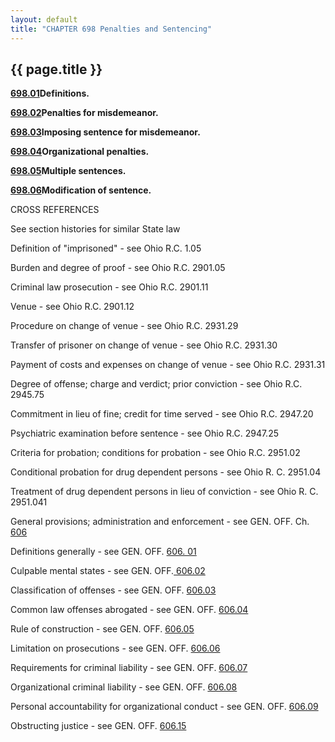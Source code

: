 ```yaml
---
layout: default
title: "CHAPTER 698 Penalties and Sentencing"
---
```


{{ page.title }}
----------------

[**698.01**](38d766cb.html)**Definitions.**

[**698.02**](38e2f631.html)**Penalties for misdemeanor.**

[**698.03**](390f99b2.html)**Imposing sentence for misdemeanor.**

[**698.04**](3920fe20.html)**Organizational penalties.**

[**698.05**](393047a5.html)**Multiple sentences.**

[**698.06**](39391f3d.html)**Modification of sentence.**

CROSS REFERENCES

See section histories for similar State law

Definition of "imprisoned" - see Ohio R.C. 1.05

Burden and degree of proof - see Ohio R.C. 2901.05

Criminal law prosecution - see Ohio R.C. 2901.11

Venue - see Ohio R.C. 2901.12

Procedure on change of venue - see Ohio R.C. 2931.29

Transfer of prisoner on change of venue - see Ohio R.C. 2931.30

Payment of costs and expenses on change of venue - see Ohio R.C. 2931.31

Degree of offense; charge and verdict; prior conviction - see Ohio R.C. 2945.75

Commitment in lieu of fine; credit for time served - see Ohio R.C. 2947.20

Psychiatric examination before sentence - see Ohio R.C. 2947.25

Criteria for probation; conditions for probation - see Ohio R.C. 2951.02

Conditional probation for drug dependent persons - see Ohio R. C. 2951.04

Treatment of drug dependent persons in lieu of conviction - see Ohio R. C. 2951.041

General provisions; administration and enforcement - see GEN. OFF. Ch. [606](28c6a67e.html)

Definitions generally - see GEN. OFF. [606. 01](28f4ad3b.html)

Culpable mental states - see GEN. OFF.[ 606.02](292aa73d.html)

Classification of offenses - see GEN. OFF. [606.03](29355cfc.html)

Common law offenses abrogated - see GEN. OFF. [606.04](293fedb2.html)

Rule of construction - see GEN. OFF. [606.05](2947ade0.html)

Limitation on prosecutions - see GEN. OFF. [606.06](29509af1.html)

Requirements for criminal liability - see GEN. OFF. [606.07](296ed7c2.html)

Organizational criminal liability - see GEN. OFF. [606.08](297e73eb.html)

Personal accountability for organizational conduct - see GEN. OFF. [606.09](298b6497.html)

Obstructing justice - see GEN. OFF. [606.15](29eb189f.html)